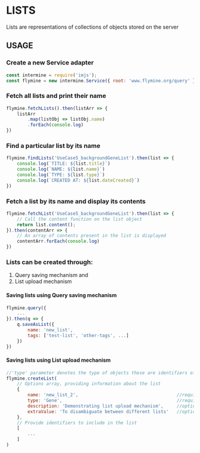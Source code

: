 # LISTS

Lists are representations of collections of objects stored on the server

## USAGE
### Create a new Service adapter
```javascript
const intermine = require('imjs');
const flymine = new intermine.Service({ root: 'www.flymine.org/query' })
```
### Fetch all lists and print their name
```javascript
flymine.fetchLists().then(listArr => {
    listArr
        .map(listObj => listObj.name)
        .forEach(console.log)
})
```
### Find a particular list by its name
```javascript
flymine.findLists('UseCase5_backgroundGeneList').then(list => {
    console.log(`TITLE: ${list.title}`)
    console.log(`NAME: ${list.name}`)
    console.log(`TYPE: ${list.type}`)
    console.log(`CREATED AT: ${list.dateCreated}`)
})
```
### Fetch a list by its name and display its contents
```javascript
flymine.fetchList('UseCase5_backgroundGeneList').then(list => {
    // Call the content function on the list object
    return list.content();
}).then(contentArr => {
    // An array of contents present in the list is displayed
    contentArr.forEach(console.log)
})
```
### Lists can be created through:
1. Query saving mechanism and 
2. List upload mechanism 

#### Saving lists using Query saving mechanism
```javascript
flymine.query({
    ...
}).then(q => {
    q.saveAsList({
        name: 'new_list',
        tags: ['test-list', 'other-tags', ...]
    })
})
```
#### Saving lists using List upload mechanism
```javascript
//'type' parameter denotes the type of objects these are identifiers of
flymine.createList(
    // Options array, providing information about the list
    {
        name: 'new_list_2',                                     //required
        type: 'Gene',                                           //required
        description: 'Demonstrating list upload mechanism',     //optional
        extraValue: 'To disambiguate between different lists'   //optional
    },
    // Provide identifiers to include in the list
    [
        ...
    ]
)
```

